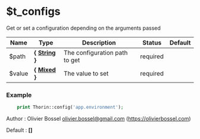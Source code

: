 # $t_configs

Get or set a configuration depending on the arguments passed


Name  |  Type  |  Description  |  Status  |  Default
------------  |  ------------  |  ------------  |  ------------  |  ------------
$path  |  **{ [String](http://php.net/manual/en/language.types.string.php) }**  |  The configuration path to get  |  required  |
$value  |  **{ [Mixed](http://php.net/manual/en/language.pseudo-types.php#language.types.mixed) }**  |  The value to set  |  required  |

### Example
```php
	print Thorin::config('app.environment');
```
Author : Olivier Bossel <olivier.bossel@gmail.com> (https://olivierbossel.com)

Default : **[]**